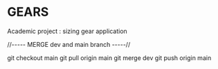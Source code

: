 # GEARS

Academic project : sizing gear application

//----- MERGE dev and main branch -----// 

git checkout main
git pull origin main
git merge dev
git push origin main
